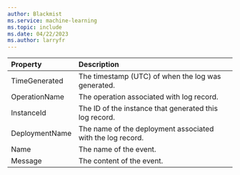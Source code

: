 ```yaml
---
author: Blackmist
ms.service: machine-learning
ms.topic: include
ms.date: 04/22/2023
ms.author: larryfr
---
```


| Property | Description |
|:--- |:--- |
| TimeGenerated | The timestamp (UTC) of when the log was generated. 
| OperationName | The operation associated with log record. 
| InstanceId | The ID of the instance that generated this log record. 
| DeploymentName | The name of the deployment associated with the log record. 
| Name | The name of the event. 
| Message | The content of the event. 